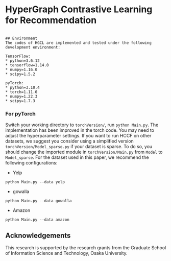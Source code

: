 
# HyperGraph Contrastive Learning for Recommendation

```

## Environment
The codes of HGCL are implemented and tested under the following development environment:

TensorFlow:
* python=3.6.12
* tensorflow=1.14.0
* numpy=1.16.0
* scipy=1.5.2

pyTorch:
* python=3.10.4
* torch=1.11.0
* numpy=1.22.3
* scipy=1.7.3

```

### For pyTorch
Switch your working directory to ```torchVersion/```, run ```python Main.py```. The implementation has been improved in the torch code. You may need to adjust the hyperparameter settings. If you want to run HCCF on other datasets, we suggest you consider using a simplified version `torchVersion/Model_sparse.py` if your dataset is sparse. To do so, you should change the imported module in `torchVersion/Main.py` from `Model` to `Model_sparse`. For the dataset used in this paper, we recommend the following configurations:

* Yelp
```
python Main.py --data yelp 
```
* gowalla
```
python Main.py --data gowalla
```
* Amazon
```
python Main.py --data amazon
```


## Acknowledgements
This research is supported by the research grants from the Graduate School of Information Science and Technology, Osaka University.

